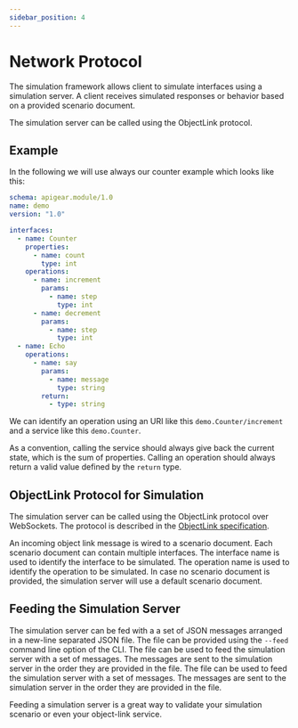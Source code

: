 ```yaml
---
sidebar_position: 4
---
```


# Network Protocol

The simulation framework allows client to simulate interfaces using a simulation server. A client receives simulated responses or behavior based on a provided scenario document. 

The simulation server can be called using the ObjectLink protocol.

## Example

In the following we will use always our counter example which looks like this:

```yaml
schema: apigear.module/1.0
name: demo
version: "1.0"

interfaces:
  - name: Counter
    properties:
      - name: count
        type: int
    operations:
      - name: increment
        params:
          - name: step
            type: int
      - name: decrement
        params:
          - name: step
            type: int
  - name: Echo
    operations:
      - name: say
        params:
          - name: message
            type: string
        return:
          - type: string
```

We can identify an operation using an URI like this `demo.Counter/increment` and a service like this `demo.Counter`.

As a convention, calling the service should always give back the current state, which is the sum of properties. Calling an operation should always return a valid value defined by the `return` type.

## ObjectLink Protocol for Simulation

The simulation server can be called using the ObjectLink protocol over WebSockets. The protocol is described in the [ObjectLink specification](/docs/advanced/protocols/objectlink/intro).

An incoming object link message is wired to a scenario document. Each scenario document can contain multiple interfaces. The interface name is used to identify the interface to be simulated. The operation name is used to identify the operation to be simulated. In case no scenario document is provided, the simulation server will use a default scenario document.


## Feeding the Simulation Server

The simulation server can be fed with a a set of JSON messages arranged in a new-line separated JSON file. The file can be provided using the `--feed` command line option of the CLI. The file can be used to feed the simulation server with a set of messages. The messages are sent to the simulation server in the order they are provided in the file. The file can be used to feed the simulation server with a set of messages. The messages are sent to the simulation server in the order they are provided in the file.

Feeding a simulation server is a great way to validate your simulation scenario or even your object-link service.


